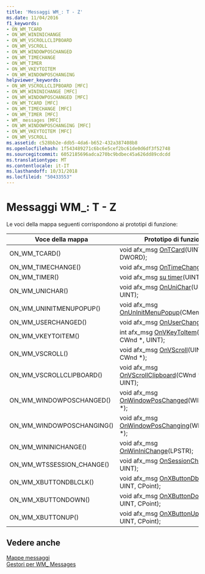 ```yaml
---
title: 'Messaggi WM_: T - Z'
ms.date: 11/04/2016
f1_keywords:
- ON_WM_TCARD
- ON_WM_WININICHANGE
- ON_WM_VSCROLLCLIPBOARD
- ON_WM_VSCROLL
- ON_WM_WINDOWPOSCHANGED
- ON_WM_TIMECHANGE
- ON_WM_TIMER
- ON_WM_VKEYTOITEM
- ON_WM_WINDOWPOSCHANGING
helpviewer_keywords:
- ON_WM_VSCROLLCLIPBOARD [MFC]
- ON_WM_WININICHANGE [MFC]
- ON_WM_WINDOWPOSCHANGED [MFC]
- ON_WM_TCARD [MFC]
- ON_WM_TIMECHANGE [MFC]
- ON_WM_TIMER [MFC]
- WM_ messages [MFC]
- ON_WM_WINDOWPOSCHANGING [MFC]
- ON_WM_VKEYTOITEM [MFC]
- ON_WM_VSCROLL
ms.assetid: c528bb2e-ddb5-4da6-b652-432a387408b8
ms.openlocfilehash: 1f543489271c6bc6e5cef2bc61de0d6df3f52748
ms.sourcegitcommit: 6052185696adca270bc9bdbec45a626dd89cdcdd
ms.translationtype: MT
ms.contentlocale: it-IT
ms.lasthandoff: 10/31/2018
ms.locfileid: "50433553"
---
```

# <a name="wm-messages-t---z"></a>Messaggi WM_: T - Z

Le voci della mappa seguenti corrispondono ai prototipi di funzione:

|Voce della mappa|Prototipo di funzione|
|---------------|------------------------|
|ON_WM_TCARD()|void afx_msg [OnTCard](../../mfc/reference/cwnd-class.md#ontcard)(UINT, valore DWORD);|
|ON_WM_TIMECHANGE()|void afx_msg [OnTimeChange](../../mfc/reference/cwnd-class.md#ontimechange)();|
|ON_WM_TIMER()|void afx_msg [su timer](../../mfc/reference/cwnd-class.md#ontimer)(UINT_PTR);|
|ON_WM_UNICHAR()|void afx_msg [OnUniChar](../../mfc/reference/cwnd-class.md#onunichar)(UINT, UINT, UINT);|
|ON_WM_UNINITMENUPOPUP()|void afx_msg [OnUnInitMenuPopup](../../mfc/reference/cwnd-class.md#onuninitmenupopup)(CMenu *, UINT);|
|ON_WM_USERCHANGED()|void afx_msg [OnUserChanged](../../mfc/reference/cwnd-class.md#onuserchanged)();|
|ON_WM_VKEYTOITEM()|int afx_msg [OnVKeyToItem](../../mfc/reference/cwnd-class.md#onvkeytoitem)(UINT, CWnd *, UINT);|
|ON_WM_VSCROLL()|void afx_msg [OnVScroll](../../mfc/reference/cwnd-class.md#onvscroll)(UINT, UINT, CWnd *);|
|ON_WM_VSCROLLCLIPBOARD()|void afx_msg [OnVScrollClipboard](../../mfc/reference/cwnd-class.md#onvscrollclipboard)(CWnd *, UINT, UINT);|
|ON_WM_WINDOWPOSCHANGED()|void afx_msg [OnWindowPosChanged](../../mfc/reference/cwnd-class.md#onwindowposchanged)(WINDOWPOS *);|
|ON_WM_WINDOWPOSCHANGING()|void afx_msg [OnWindowPosChanging](../../mfc/reference/cwnd-class.md#onwindowposchanging)(WINDOWPOS *);|
|ON_WM_WININICHANGE()|void afx_msg [OnWinIniChange](../../mfc/reference/cwnd-class.md#onwininichange)(LPSTR);|
|ON_WM_WTSSESSION_CHANGE()|void afx_msg [OnSessionChange](../../mfc/reference/cwnd-class.md#onsessionchange)(UINT, UINT);|
|ON_WM_XBUTTONDBLCLK()|void afx_msg [OnXButtonDblClk](../../mfc/reference/cwnd-class.md#onxbuttondblclk)(UINT, UINT, CPoint);|
|ON_WM_XBUTTONDOWN()|void afx_msg [OnXButtonDown](../../mfc/reference/cwnd-class.md#onxbuttondown)(UINT, UINT, CPoint);|
|ON_WM_XBUTTONUP()|void afx_msg [OnXButtonUp](../../mfc/reference/cwnd-class.md#onxbuttonup)(UINT, UINT, CPoint);|

## <a name="see-also"></a>Vedere anche

[Mappe messaggi](../../mfc/reference/message-maps-mfc.md)<br/>
[Gestori per WM_ Messages](../../mfc/reference/handlers-for-wm-messages.md)

